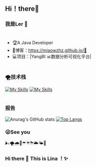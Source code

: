 ## Hi！there👋
### 我是Ler 🐲
#
- 🏆A Java Developer
- 📝博客：https://miaowzhz.github.io/🤗
- 💻项目：|YangBI 📊数据分析可视化平台|
#
### 🌪技术栈
[![My Skills](https://skillicons.dev/icons?i=java,spring,SpringBoot,Git,RabbitMQ,Redis)](https://skillicons.dev)
[![My Skills](https://skillicons.dev/icons?i=RabbitMQ,Redis)](https://skillicons.dev)
#
### 报告
![Anurag's GitHub stats](https://github-readme-stats.vercel.app/api?username=Miaowzhz&show_icons=true&theme=graywhite&title_color=F5B642&text_color=D8E2DC&icon_color=5AA9E6&bg_color=DEG,1E3A8A,5AA9E6&hide_border=true&cache_seconds=3600&locale=cn)
[![Top Langs](https://github-readme-stats.vercel.app/api/top-langs/?username=Miaowzhz&layout=compact&card_width=500&title_color=F5B642&text_color=D8E2DC&bg_color=DEG,1E3A8A,5AA9E6&hide_border=true)](https://github.com/anuraghazra/github-readme-stats)


### 😜See you

🌬🌪🌧🌂☂☔⛈🌥🌤🌈


### Hi there 👋 This is Lina ！✨ 
 
